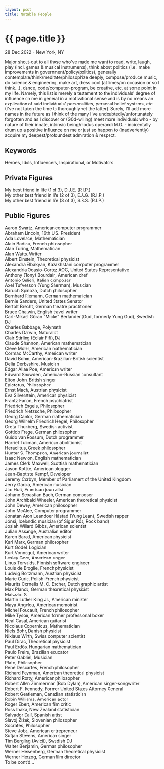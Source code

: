 ```yaml
---
layout: post
title: Notable People
---
```


{{ page.title }}
================

<p class="meta">28 Dec 2022 - New York, NY</p>

Major shout-out to all those who've made me want to read, write, laugh, play (incl. games & musical instruments), think about politics (i.e., make improvements in government/policy/politics), generally contemplate/think/meditate/philosophize deeply, compose/produce music, do science & engineering, make art, dress cool (at times/on occasion or so I think...), dance, code/computer-program, be creative, etc. at some point in my life. Namely, this list is merely a testament to the individuals' degree of influence on me in general in a motivational sense and is by no means an explication of said individuals' personalities, personal belief systems, etc. (I've not taken the time to thoroughly vet the latter). Surely, I'll add more names in the future as I think of the many I've undoubtedly/unfortunately forgotten and as I discover or (G0d-willing) meet more individuals who - by nature of their innate, intrinsic being/modus operandi M.O. - incidentally drum up a positive influence on me or just so happen to (inadvertently) acquire my deepest/profoundest admiration & respect.

## Keywords
Heroes, Idols, Influencers, Inspirational, or Motivators

## Private Figures
My best friend in life (1 of 3), D.J.E. (R.I.P.)  
My other best friend in life (2 of 3), E.A.G. (R.I.P.)  
My other best friend in life (3 of 3), S.S.S. (R.I.P.)

## Public Figures
Aaron Swartz, American computer programmer  
Abraham Lincoln, 16th U.S. President  
Ada Lovelace, Mathematician  
Alain Badiou, French philosopher  
Alan Turing, Mathematician  
Alan Watts, Writer  
Albert Einstein, Theoretical physicist  
Alexandra Elbakyan, Kazakhstani computer programmer  
Alexandria Ocasio-Cortez AOC, United States Representative  
Anthony (Tony) Bourdain, American chef  
Antonio Salieri, Italian composer  
Axel Tufvesson (Yung Sherman), Musician  
Baruch Spinoza, Dutch philosopher  
Bernhard Riemann, German mathematician  
Bernie Sanders, United States Senator  
Bertolt Brecht, German theatre practitioner  
Bruce Chatwin, English travel writer  
Carl-Mikael Göran "Micke" Berlander (Gud, formerly Yung Gud), Swedish DJ  
Charles Babbage, Polymath  
Charles Darwin, Naturalist  
Clair Stirling (Eclair Fifi), DJ  
Claude Shannon, American mathematician  
Cleve Moler, American mathematician  
Cormac McCarthy, American writer  
David Bohm, American-Brazilian-British scientist  
Delia Derbyshire, Musician  
Edgar Allan Poe, American writer  
Edward Snowden, American-Russian consultant  
Elton John, British singer  
Epictetus, Philosopher  
Ernst Mach, Austrian physicist  
Eva Silverstein, American physicist  
Frantz Fanon, French psychiatrist  
Friedrich Engels, Philosopher  
Friedrich Nietzsche, Philosopher  
Georg Cantor, German mathematician  
Georg Wilhelm Friedrich Hegel, Philosopher  
Greta Thunberg, Swedish activist  
Gottlob Frege, German philosopher  
Guido van Rossum, Dutch programmer  
Harriet Tubman, American abolitionist  
Heraclitus, Greek philosopher  
Hunter S. Thompson, American journalist  
Isaac Newton, English mathematician  
James Clerk Maxwell, Scottish mathematician  
Jason Kottke, American blogger  
Jean-Baptiste Kempf, Developer  
Jeremy Corbyn, Member of Parliament of the United Kingdom  
Jerry Garcia, American musician  
Jim Holt, American journalist  
Johann Sebastian Bach, German composer  
John Archibald Wheeler, American theoretical physicist  
John Dewey, American philosopher  
John McAfee, Computer programmer  
Jonatan Aron Leandoer Håstad (Yung Lean), Swedish rapper  
Jónsi, Icelandic musician (of Sigur Rós, Rock band)  
Josiah Willard Gibbs, American scientist  
Julian Assange, Australian editor  
Karen Barad, American physicist  
Karl Marx, German philosopher  
Kurt Gödel, Logician  
Kurt Vonnegut, American writer  
Lesley Gore, American singer  
Linus Torvalds, Finnish software engineer  
Louis de Broglie, French physicist  
Ludwig Boltzmann, Austrian physicist  
Marie Curie, Polish-French physicist  
Maurits Cornelis M. C. Escher, Dutch graphic artist  
Max Planck, German theoretical physicist  
Malcolm X  
Martin Luther King Jr., American minister  
Maya Angelou, American memoirist  
Michel Foucault, French philosopher  
Mike Tyson, American former professional boxer  
Neal Casal, American guitarist  
Nicolaus Copernicus, Mathematician  
Niels Bohr, Danish physicist  
Niklaus Wirth, Swiss computer scientist  
Paul Dirac, Theoretical physicist  
Paul Erdős, Hungarian mathematician  
Paulo Freire, Brazilian educator  
Peter Gabriel, Musician  
Plato, Philosopher  
René Descartes, French philosopher  
Richard Feynman, American theoretical physicist  
Richard Rorty, American philosopher  
Robert Allen Zimmerman (Bob Dylan), American singer-songwriter  
Robert F. Kennedy, Former United States Attorney General  
Robert Gentleman, Canadian statistician  
Robin Williams, American actor  
Roger Ebert, American film critic  
Ross Ihaka, New Zealand statistician  
Salvador Dalí, Spanish artist  
Slavoj Žižek, Slovenian philosopher  
Socrates, Philosopher  
Steve Jobs, American entrepreneur  
Sufjan Stevens, American singer  
Tim Bergling (Avicii), Swedish DJ  
Walter Benjamin, German philosopher  
Werner Heisenberg, German theoretical physicist  
Werner Herzog, German film director  
To be cont'd...